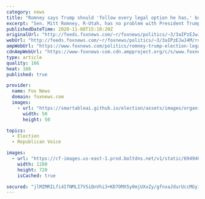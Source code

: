 ```yaml
---
category: news
title: "Romney says Trump should 'follow every legal option he has,' but choose words 'carefully'"
excerpt: "Sen. Mitt Romney, R-Utah, has no problem with President Trump challenging the 2020 election results in court, but said that he should tone down his public rhetoric."
publishedDateTime: 2020-11-08T15:10:20Z
originalUrl: "http://feeds.foxnews.com/~r/foxnews/politics/~3/3aIPzEJwJ4M/romney-trump-election-legal-options-choose-words-carefully"
webUrl: "http://feeds.foxnews.com/~r/foxnews/politics/~3/3aIPzEJwJ4M/romney-trump-election-legal-options-choose-words-carefully"
ampWebUrl: "https://www.foxnews.com/politics/romney-trump-election-legal-options-choose-words-carefully.amp"
cdnAmpWebUrl: "https://www-foxnews-com.cdn.ampproject.org/c/s/www.foxnews.com/politics/romney-trump-election-legal-options-choose-words-carefully.amp"
type: article
quality: 166
heat: 166
published: true

provider:
  name: Fox News
  domain: foxnews.com
  images:
    - url: "https://smartableai.github.io/election/assets/images/organizations/foxnews.com-50x50.jpg"
      width: 50
      height: 50

topics:
  - Election
  - Republican Voice

images:
  - url: "https://cf-images.us-east-1.prod.boltdns.net/v1/static/694940094001/e2afb325-628d-4555-9f91-0f96e2a4c747/64e456b4-b4e1-4314-8170-0a961286f86f/1280x720/match/image.jpg"
    width: 1280
    height: 720
    isCached: true

secured: "jlMZMRILfi4IfNMLI7VSiQnVhi3+KD7OMX5y0mjUXxZy/gfnxaJdurUccMGyiO2GooBV9pNd4UdZFaakJbBrhoZ//gOU2Ar4rbEbj8DCu8Xw+ruacywZqHbbtO/8V5kBtKQDQKmOm1eoAOOsS56rSpfN8W9LDzbj0tNCh+qxzuMVkEfBGkGagp9IV+/g7H6Je8YTfgCvsPat3FdFmGXuXt7KK+4awvUYINWgJ5H/is/yN08LAl+GOI/NUgzLA2Z1wTcq6yNOOYWBXkgA81D4kYKHFd45eSi684FAEvQqpeqx8cGlXtd2BoJKndBf3/mBJUuJr0ExlZ5vGTTpKK4E+KGXobwcfz+RKOLdEsZAfjg=;jUnqT9H00WxXg+AuopxIOg=="
---
```


